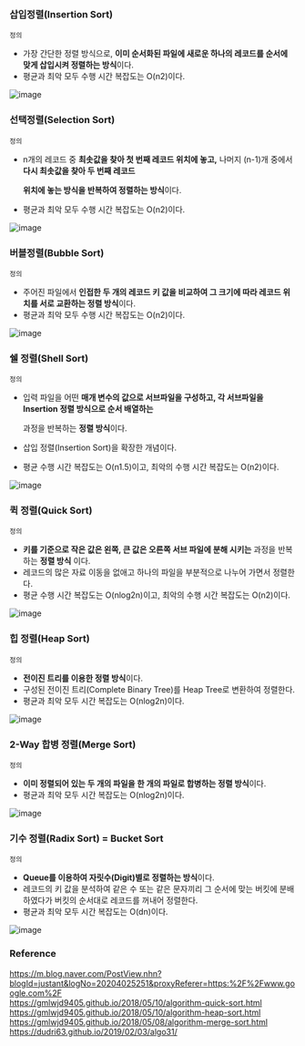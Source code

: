 ### 삽입정렬(Insertion Sort)
`정의`
  - 가장 간단한 정렬 방식으로, **이미 순서화된 파일에 새로운 하나의 레코드를 순서에 맞게 삽입시켜 정렬하는 방식**이다.
  - 평균과 최악 모두 수행 시간 복잡도는 O(n2)이다.

![image](https://github.com/alstjq8251/Cs-tech/assets/98382954/e5562e7e-3bd6-4e06-b821-6b5cc16d9524)

### 선택정렬(Selection Sort)
`정의`
  - n개의 레코드 중 **최솟값을 찾아 첫 번째 레코드 위치에 놓고,** 나머지 (n-1)개 중에서 **다시 최솟값을 찾아 두 번째 레코드**

    **위치에 놓는 방식을 반복하여 정렬하는 방식**이다.

  - 평균과 최악 모두 수행 시간 복잡도는 O(n2)이다.

![image](https://github.com/alstjq8251/Cs-tech/assets/98382954/4c5e302c-45e4-4224-9b4d-1b4a4850a8d7)

### 버블정렬(Bubble Sort)
`정의`
  - 주어진 파일에서 **인접한 두 개의 레코드 키 값을 비교하여 그 크기에 따라 레코드 위치를 서로 교환하는 정렬 방식**이다.
  - 평균과 최악 모두 수행 시간 복잡도는 O(n2)이다.

![image](https://github.com/alstjq8251/Cs-tech/assets/98382954/0a65cca6-0ffc-4332-81f3-2c31a05afa15)

### 쉘 정렬(Shell Sort)
`정의`
  - 입력 파일을 어떤 **매개 변수의 값으로 서브파일을 구성하고, 각 서브파일을 Insertion 정렬 방식으로 순서 배열하는**

    과정을 반복하는 **정렬 방식**이다.

  - 삽입 정렬(Insertion Sort)을 확장한 개념이다.
  - 평균 수행 시간 복잡도는 O(n1.5)이고, 최악의 수행 시간 복잡도는 O(n2)이다.

![image](https://github.com/alstjq8251/Cs-tech/assets/98382954/06c8f178-fdd0-48e8-985d-7a46d3399ca5)

### 퀵 정렬(Quick Sort)
`정의`
  - **키를 기준으로 작은 값은 왼쪽, 큰 값은 오른쪽 서브 파일에 분해 시키는** 과정을 반복하는 **정렬 방식** 이다.
  - 레코드의 많은 자료 이동을 없애고 하나의 파일을 부분적으로 나누어 가면서 정렬한다.
  - 평균 수행 시간 복잡도는 O(nlog2n)이고, 최악의 수행 시간 복잡도는 O(n2)이다. 

![image](https://github.com/alstjq8251/Cs-tech/assets/98382954/02fb53fe-6514-48f6-bbef-1914c843d16c)

### 힙 정렬(Heap Sort)
`정의`
  - **전이진 트리를 이용한 정렬 방식**이다.
  - 구성된 전이진 트리(Complete Binary Tree)를 Heap Tree로 변환하여 정렬한다.
  - 평균과 최악 모두 시간 복잡도는 O(nlog2n)이다.

![image](https://github.com/alstjq8251/Cs-tech/assets/98382954/dbb8cc4b-4a47-417a-9f58-77b434504da3)

### 2-Way 합병 정렬(Merge Sort)
`정의`
  - **이미 정렬되어 있는 두 개의 파일을 한 개의 파일로 합병하는 정렬 방식**이다.
  - 평균과 최악 모두 시간 복잡도는 O(nlog2n)이다.

![image](https://github.com/alstjq8251/Cs-tech/assets/98382954/2d3dbff5-5fee-4e6a-85d0-ba22c53abc42)

### 기수 정렬(Radix Sort) = Bucket Sort
`정의`
  - **Queue를 이용하여 자릿수(Digit)별로 정렬하는 방식**이다.
  - 레코드의 키 값을 분석하여 같은 수 또는 같은 문자끼리 그 순서에 맞는 버킷에 분배하였다가 버킷의 순서대로 레코드를 꺼내어 정렬한다.
  - 평균과 최악 모두 시간 복잡도는 O(dn)이다.

![image](https://github.com/alstjq8251/Cs-tech/assets/98382954/61817094-c9b1-4e90-a0c0-beac5e38bfca)

### Reference
<https://m.blog.naver.com/PostView.nhn?blogId=justant&logNo=20204025251&proxyReferer=https:%2F%2Fwww.google.com%2F><br>
<https://gmlwjd9405.github.io/2018/05/10/algorithm-quick-sort.html><br>
<https://gmlwjd9405.github.io/2018/05/10/algorithm-heap-sort.html><br>
<https://gmlwjd9405.github.io/2018/05/08/algorithm-merge-sort.html><br>
<https://dudri63.github.io/2019/02/03/algo31/><br>
